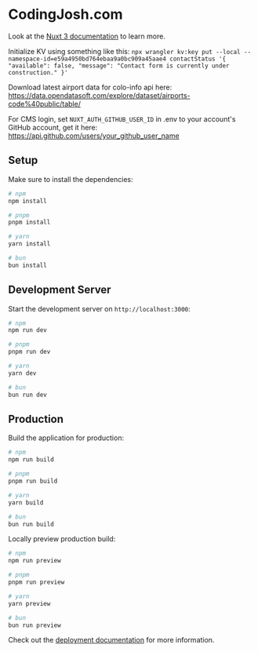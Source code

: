 # CodingJosh.com

Look at the [Nuxt 3 documentation](https://nuxt.com/docs/getting-started/introduction) to learn more.

Initialize KV using something like this: `npx wrangler kv:key put --local --namespace-id=e59a4950bd764ebaa9a0bc909a45aae4 contactStatus '{ "available": false, "message": "Contact form is currently under construction." }'`

Download latest airport data for colo-info api here: https://data.opendatasoft.com/explore/dataset/airports-code%40public/table/

For CMS login, set `NUXT_AUTH_GITHUB_USER_ID` in .env to your account's GitHub account, get it here: https://api.github.com/users/your_github_user_name

## Setup

Make sure to install the dependencies:

```bash
# npm
npm install

# pnpm
pnpm install

# yarn
yarn install

# bun
bun install
```

## Development Server

Start the development server on `http://localhost:3000`:

```bash
# npm
npm run dev

# pnpm
pnpm run dev

# yarn
yarn dev

# bun
bun run dev
```

## Production

Build the application for production:

```bash
# npm
npm run build

# pnpm
pnpm run build

# yarn
yarn build

# bun
bun run build
```

Locally preview production build:

```bash
# npm
npm run preview

# pnpm
pnpm run preview

# yarn
yarn preview

# bun
bun run preview
```

Check out the [deployment documentation](https://nuxt.com/docs/getting-started/deployment) for more information.
